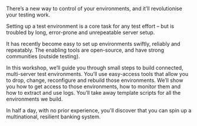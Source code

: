 There’s a new way to control of your environments, and it’ll revolutionise your testing work.

Setting up a test environment is a core task for any test effort – but is troubled by long, error-prone and unrepeatable server setup.

It has recently become easy to set up environments swiftly, reliably and repeatably. The enabling tools are open-source, and have strong communities (outside testing).

In this workshop, we’ll guide you through small steps to build connected, multi-server test environments. You’ll use easy-access tools that allow you to drop, change, reconfigure and rebuild those environments. We’ll show you how to get access to those environments, how to monitor them and how to extract and use logs. You’ll take away template scripts for all the environments we build.

In half a day, with no prior experience, you'll discover that you can spin up a multinational, resilient banking system.

